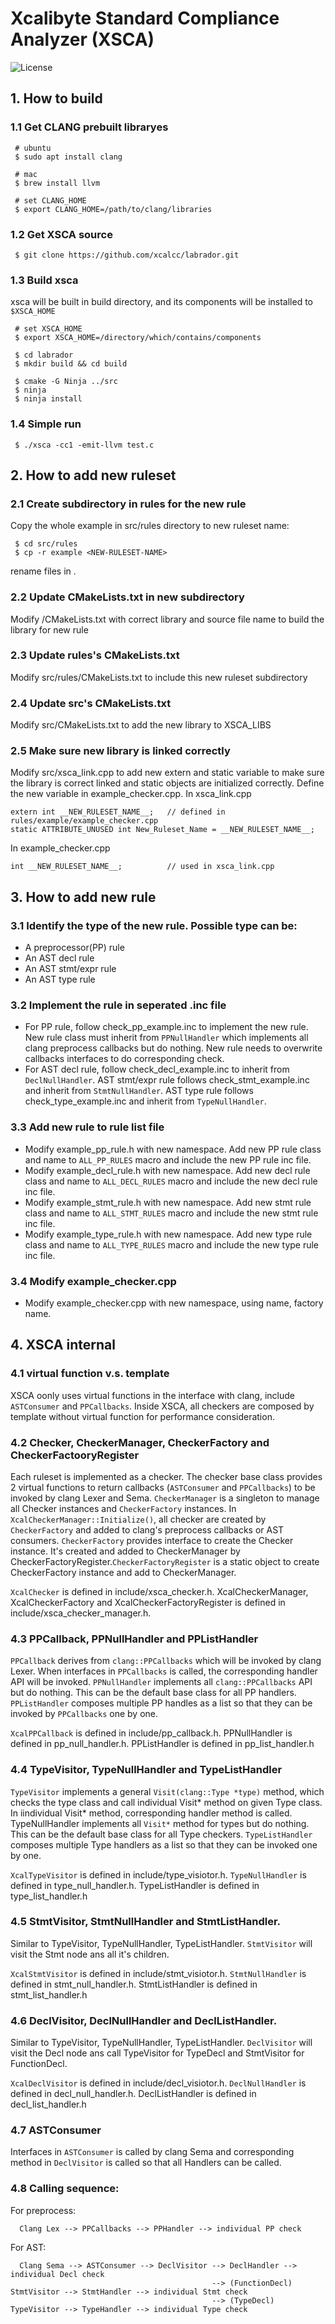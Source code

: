 # Xcalibyte Standard Compliance Analyzer (XSCA)
![License](https://img.shields.io/badge/license-Apache%202.0-blue)

## 1.  How to build
### 1.1 Get CLANG prebuilt libraryes
```
 # ubuntu
 $ sudo apt install clang
 
 # mac
 $ brew install llvm
 
 # set CLANG_HOME
 $ export CLANG_HOME=/path/to/clang/libraries
```

### 1.2 Get XSCA source
```
 $ git clone https://github.com/xcalcc/labrador.git
```

### 1.3 Build xsca

xsca will be built in build directory, and its components will be installed to `$XSCA_HOME`

```
 # set XSCA_HOME
 $ export XSCA_HOME=/directory/which/contains/components
 
 $ cd labrador
 $ mkdir build && cd build
 
 $ cmake -G Ninja ../src
 $ ninja
 $ ninja install
```

### 1.4 Simple run
```
 $ ./xsca -cc1 -emit-llvm test.c
```

## 2. How to add new ruleset
### 2.1 Create subdirectory in rules for the new rule
Copy the whole example in src/rules directory to new ruleset name:
```
 $ cd src/rules
 $ cp -r example <NEW-RULESET-NAME>
```
rename files in <NEW-RULESET-NAME>.

### 2.2 Update CMakeLists.txt in new subdirectory
Modify <NEW-RULESET-NAME>/CMakeLists.txt with correct library and source file name to build the library for new rule

### 2.3 Update rules's CMakeLists.txt
Modify src/rules/CMakeLists.txt to include this new ruleset subdirectory

### 2.4 Update src's CMakeLists.txt
Modify src/CMakeLists.txt to add the new library to XSCA_LIBS

### 2.5 Make sure new library is linked correctly
Modify src/xsca_link.cpp to add new extern and static variable to make sure the library is correct linked and static objects are initialized correctly. Define the new variable in example_checker.cpp.
In xsca_link.cpp
```
extern int __NEW_RULESET_NAME__;   // defined in rules/example/example_checker.cpp
static ATTRIBUTE_UNUSED int New_Ruleset_Name = __NEW_RULESET_NAME__;
```
In example_checker.cpp
```
int __NEW_RULESET_NAME__;          // used in xsca_link.cpp
```

## 3. How to add new rule
### 3.1 Identify the type of the new rule. Possible type can be:
- A preprocessor(PP) rule
- An AST decl rule
- An AST stmt/expr rule
- An AST type rule

### 3.2 Implement the rule in seperated .inc file
- For PP rule, follow check_pp_example.inc to implement the new rule. New rule class must inherit from `PPNullHandler` which implements all clang preprocess callbacks but do nothing. New rule needs to overwrite callbacks interfaces to do corresponding check.
- For AST decl rule, follow check_decl_example.inc to inherit from `DeclNullHandler`. AST stmt/expr rule follows check_stmt_example.inc and inherit from `StmtNullHandler`. AST type rule follows check_type_example.inc and inherit from `TypeNullHandler`.
  
### 3.3 Add new rule to rule list file
- Modify example_pp_rule.h with new namespace. Add new PP rule class and name to `ALL_PP_RULES` macro and include the new PP rule inc file.
- Modify example_decl_rule.h with new namespace. Add new decl rule class and name to `ALL_DECL_RULES` macro and include the new decl rule inc file.
- Modify example_stmt_rule.h with new namespace. Add new stmt rule class and name to `ALL_STMT_RULES` macro and include the new stmt rule inc file.
- Modify example_type_rule.h with new namespace. Add new type rule class and name to `ALL_TYPE_RULES` macro and include the new type rule inc file.

### 3.4 Modify example_checker.cpp
- Modify example_checker.cpp with new namespace, using name, factory name.

## 4. XSCA internal
### 4.1 virtual function v.s. template
XSCA oonly uses virtual functions in the interface with clang, include `ASTConsumer` and `PPCallbacks`. Inside XSCA, all checkers are composed by template without virtual function for performance consideration.

### 4.2 Checker, CheckerManager, CheckerFactory and CheckerFactooryRegister
Each ruleset is implemented as a checker. The checker base class provides 2 virtual functions to return callbacks (`ASTConsumer` and `PPCallbacks`) to be invoked by clang Lexer and Sema.
`CheckerManager` is a singleton to manage all Checker instances and `CheckerFactory` instances. In `XcalCheckerManager::Initialize()`, all checker are created by `CheckerFactory` and added to clang's preprocess callbacks or AST consumers.
`CheckerFactory` provides interface to create the Checker instance. It's created and added to CheckerManager by CheckerFactoryRegister.`CheckerFactoryRegister` is a static object to create CheckerFactory instance and add to CheckerManager.

`XcalChecker` is defined in include/xsca_checker.h. XcalCheckerManager, XcalCheckerFactory and XcalCheckerFactoryRegister is defined in include/xsca_checker_manager.h.

### 4.3 PPCallback, PPNullHandler and PPListHandler
`PPCallback` derives from `clang::PPCallbacks` which will be invoked by clang Lexer. When interfaces in `PPCallbacks` is called, the corresponding handler API will be invoked.
`PPNullHandler` implements all `clang::PPCallbacks` API but do nothing. This can be the default base class for all PP handlers.
`PPListHandler` composes multiple PP handles as a list so that they can be invoked by `PPCallbacks` one by one.

`XcalPPCallback` is defined in include/pp_callback.h. PPNullHandler is defined in pp_null_handler.h. PPListHandler is defined in pp_list_handler.h

### 4.4 TypeVisitor, TypeNullHandler and TypeListHandler
`TypeVisitor` implements a general `Visit(clang::Type *type)` method, which checks the type class and call individual Visit* method on given Type class. In iindividual Visit* method, corresponding handler method is called.
TypeNullHandler implements all `Visit*` method for types but do nothing. This can be the default base class for all Type checkers.
`TypeListHandler` composes multiple Type handlers as a list so that they can be invoked one by one.

`XcalTypeVisitor` is defined in include/type_visiotor.h. `TypeNullHandler` is defined in type_null_handler.h. TypeListHandler is defined in type_list_handler.h

### 4.5 StmtVisitor, StmtNullHandler and StmtListHandler.
Similar to TypeVisitor, TypeNullHandler, TypeListHandler. `StmtVisitor` will visit the Stmt node ans all it's children.

`XcalStmtVisitor` is defined in include/stmt_visiotor.h. `StmtNullHandler` is defined in stmt_null_handler.h. StmtListHandler is defined in stmt_list_handler.h

### 4.6 DeclVisitor, DeclNullHandler and DeclListHandler.
Similar to TypeVisitor, TypeNullHandler, TypeListHandler. `DeclVisitor` will visit the Decl node ans call TypeVisitor for TypeDecl and StmtVisitor for FunctionDecl.

`XcalDeclVisitor` is defined in include/decl_visiotor.h. `DeclNullHandler` is defined in decl_null_handler.h. DeclListHandler is defined in decl_list_handler.h

### 4.7 ASTConsumer
Interfaces in `ASTConsumer` is called by clang Sema and corresponding method in `DeclVisitor` is called so that all Handlers can be called.

### 4.8 Calling sequence:
  For preprocess:
```
  Clang Lex --> PPCallbacks --> PPHandler --> individual PP check
```
  For AST:
```
  Clang Sema --> ASTConsumer --> DeclVisitor --> DeclHandler --> individual Decl check
                                             --> (FunctionDecl) StmtVisitor --> StmtHandler --> individual Stmt check
                                             --> (TypeDecl) TypeVisitor --> TypeHandler --> individual Type check
```
